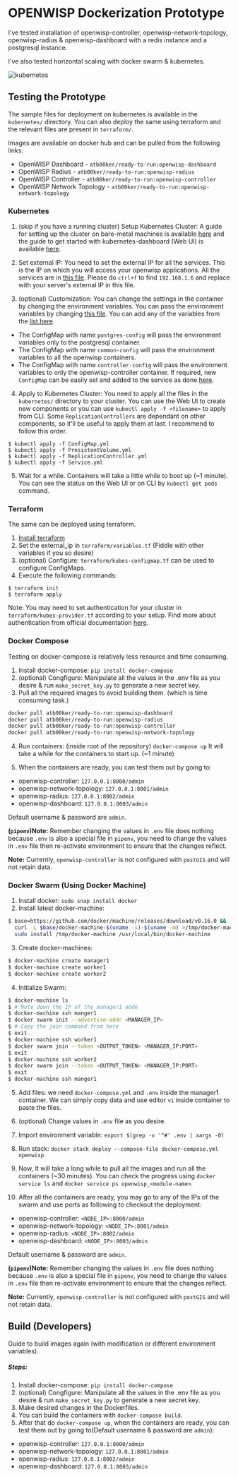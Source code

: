 # OPENWISP Dockerization Prototype

I've tested installation of openwisp-controller, openwisp-network-topology, openwisp-radius & openwisp-dashboard with a redis instance and a postgresql instance.

I've also tested horizontal scaling with docker swarm & kubernetes.

![kubernetes](https://i.ibb.co/rGpLq4y/ss1.png)

## Testing the Prototype

The sample files for deployment on kubernetes is available in the `kubernetes/` directory. You can also deploy the same using terraform and the relevant files are present in `terraform/`.

Images are available on docker hub and can be pulled from the following links:
- OpenWISP Dashboard - `atb00ker/ready-to-run:openwisp-dashboard`
- OpenWISP Radius - `atb00ker/ready-to-run:openwisp-radius`
- OpenWISP Controller - `atb00ker/ready-to-run:openwisp-controller`
- OpenWISP Network Topology - `atb00ker/ready-to-run:openwisp-network-topology`


### Kubernetes

1. (skip if you have a running cluster) Setup Kubernetes Cluster: A guide for setting up the cluster on bare-metal machines is available [here](https://blog.alexellis.io/kubernetes-in-10-minutes/) and the guide to get started with kubernetes-dashboard (Web UI) is available [here](https://github.com/kubernetes/dashboard).

2. Set external IP: You need to set the external IP for all the services. This is the IP on which you will access your openwisp applications. All the services are in [this file](https://github.com/atb00ker/dockerize-openwisp/blob/master/kubernetes/Service.yml). Please do `ctrl+f` to find `192.168.1.6` and replace with your server's external IP in this file. 

3. (optional) Customization: You can change the settings in the container by changing the environment variables. You can pass the environment variables by changing [this file](https://github.com/atb00ker/dockerize-openwisp/blob/master/kubernetes/ConfigMap.yml). You can add any of the variables from the [list here](https://github.com/atb00ker/dockerize-openwisp/blob/master/.env). 
- The ConfigMap with name `postgres-config` will pass the environment variables only to the postgresql container. 
- The ConfigMap with name `common-config` will pass the environment variables to all the openwisp containers.
- The ConfigMap with name `controller-config` will pass the environment variables to only the openwisp-controller container. If required, new `ConfigMap` can be easily set and added to the service as done [here](https://github.com/atb00ker/dockerize-openwisp/blob/79021ca8ad1d1c083d2822f05143f3c80b0d8077/kubernetes/ReplicationController.yml#L19).

4. Apply to Kubernetes Cluster: You need to apply all the files in the `kubernetes/` directory to your cluster. You can use the Web UI to create new components or you can use `kubectl apply -f <filename>` to apply from CLI. Some `ReplicationControllers` are dependant on other components, so it'll be useful to apply them at last. I recommend to follow this order.
```
$ kubectl apply -f ConfigMap.yml
$ kubectl apply -f PresistentVolume.yml
$ kubectl apply -f ReplicationController.yml
$ kubectl apply -f Service.yml
```

5. Wait for a while. Containers will take a little while to boot up (~1 minute). You can see the status on the Web UI or on CLI by `kubectl get pods` command.


### Terraform

The same can be deployed using terraform.

1. [Install terraform](https://learn.hashicorp.com/terraform/getting-started/install.html)
2. Set the external_ip in `terraform/variables.tf` (Fiddle with other variables if you so desire)
3. (optional) Configure: `terraform/kubes-configmap.tf` can be used to configure ConfigMaps.
4. Execute the following commands:
```
$ terraform init
$ terraform apply
```

Note: You may need to set authentication for your cluster in `terraform/kubes-provider.tf` according to your setup. Find more about authentication from official documentation [here](https://www.terraform.io/docs/providers/kubernetes/index.html#authentication).


### Docker Compose

Testing on docker-compose is relatively less resource and time consuming.

1. Install docker-compose: `pip install docker-compose`
2. (optional) Congfigure: Manipulate all the values in the .env file as you desire & run `make_secret_key.py` to generate a new secret key.
3. Pull all the required images to avoid building them. (which is time consuming task.)

```bash
docker pull atb00ker/ready-to-run:openwisp-dashboard
docker pull atb00ker/ready-to-run:openwisp-radius
docker pull atb00ker/ready-to-run:openwisp-controller
docker pull atb00ker/ready-to-run:openwisp-network-topology
```

4. Run containers: (inside root of the repository) `docker-compose up`
It will take a while for the containers to start up. (~1 minute)

5. When the containers are ready, you can test them out by going to: 
- openwisp-controller: `127.0.0.1:8000/admin`
- openwisp-network-topology: `127.0.0.1:8001/admin`
- openwisp-radius: `127.0.0.1:8002/admin`
- openwisp-dashboard: `127.0.0.1:8003/admin`

Default username & password are `admin`.

**(`pipenv`)Note:** Remember changing the values in `.env` file does nothing because `.env` is also a special file in `pipenv`, you need to change the values in `.env` file then re-activate environment to ensure that the changes reflect.

**Note:** Currently, `openwisp-controller` is not configured with `postGIS` and will not retain data.

### Docker Swarm (Using Docker Machine)

1. Install docker: `sudo snap install docker`
2. Install latest docker-machine: 

```bash
$ base=https://github.com/docker/machine/releases/download/v0.16.0 &&
  curl -L $base/docker-machine-$(uname -s)-$(uname -m) >/tmp/docker-machine &&
  sudo install /tmp/docker-machine /usr/local/bin/docker-machine
```

3. Create docker-machines:

```bash
$ docker-machine create manager1
$ docker-machine create worker1
$ docker-machine create worker2
```

4. Initialize Swarm:

```bash
$ docker-machine ls
$ # Note down the IP of the manager1 node
$ docker-machine ssh manger1
$ docker swarm init --advertise-addr <MANAGER_IP>
$ # Copy the join command from here
$ exit
$ docker-machine ssh worker1
$ docker swarm join --token <OUTPUT_TOKEN> <MANAGER_IP:PORT>
$ exit
$ docker-machine ssh worker2
$ docker swarm join --token <OUTPUT_TOKEN> <MANAGER_IP:PORT>
$ exit
$ docker-machine ssh manger1
```

5. Add files: we need `docker-compose.yml` and `.env` inside the manager1 container. We can simply copy data and use editor `vi` inside container to paste the files.

6. (optional) Change values in `.env` file as you desire.
7. Import environment variable: `export $(grep -v '^#' .env | xargs -0)`
8. Run stack: `docker stack deploy --compose-file docker-compose.yml openwisp`
9. Now, It will take a long while to pull all the images and run all the containers (~30 minutes). You can check the progress using `docker service ls` and `docker service ps openwisp_<module-name>`.
10. After all the containers are ready, you may go to any of the IPs of the swarm and use ports as following to checkout the deployment:

- openwisp-controller: `<NODE_IP>:8000/admin`
- openwisp-network-topology: `<NODE_IP>:8001/admin`
- openwisp-radius: `<NODE_IP>:8002/admin`
- openwisp-dashboard: `<NODE_IP>:8003/admin`

Default username & password are `admin`.

**(`pipenv`)Note:** Remember changing the values in `.env` file does nothing because `.env` is also a special file in `pipenv`, you need to change the values in `.env` file then re-activate environment to ensure that the changes reflect.

**Note:** Currently, `openwisp-controller` is not configured with `postGIS` and will not retain data.

## Build (Developers)

Guide to build images again (with modification or different environment variables).

##### Steps:

1. Install docker-compose: `pip install docker-compose`
2. (optional) Congfigure: Manipulate all the values in the .env file as you desire & run `make_secret_key.py` to generate a new secret key.
3. Make desired changes in the Dockerfiles.
4. You can build the containers with `docker-compose build`. 
5. After that do `docker-compose up`, when the containers are ready, you can test them out by going to(Default username & password are `admin`): 
- openwisp-controller: `127.0.0.1:8000/admin`
- openwisp-network-topology: `127.0.0.1:8001/admin`
- openwisp-radius: `127.0.0.1:8002/admin`
- openwisp-dashboard: `127.0.0.1:8003/admin`
